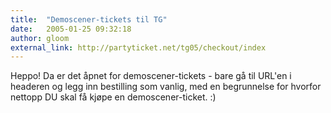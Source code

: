```yaml
---
title:  "Demoscener-tickets til TG"
date:   2005-01-25 09:32:18
author: gloom
external_link: http://partyticket.net/tg05/checkout/index
---
```

Heppo! Da er det åpnet for demoscener-tickets - bare gå til URL'en i
headeren og legg inn bestilling som vanlig, med en begrunnelse for
hvorfor nettopp DU skal få kjøpe en demoscener-ticket. :)

